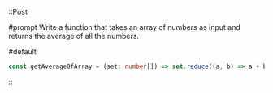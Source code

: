 ::Post

#prompt
Write a function that takes an array of numbers as input and returns the average of all the numbers.

#default

```ts [003-get-average-of-array.ts]
const getAverageOfArray = (set: number[]) => set.reduce((a, b) => a + b) / set.length;
```

::

